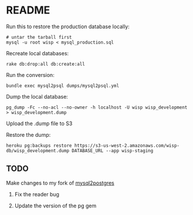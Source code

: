 # README

Run this to restore the production database locally:

```
# untar the tarball first
mysql -u root wisp < mysql_production.sql
```

Recreate local databases:

```
rake db:drop:all db:create:all
```

Run the conversion:

```
bundle exec mysql2psql dumps/mysql2psql.yml
```

Dump the local database:

```
pg_dump -Fc --no-acl --no-owner -h localhost -U wisp wisp_development > wisp_development.dump
```

Upload the .dump file to S3

Restore the dump:

```
heroku pg:backups restore https://s3-us-west-2.amazonaws.com/wisp-db/wisp_development.dump DATABASE_URL --app wisp-staging
```

## TODO

Make changes to my fork of [mysql2postgres](git@github.com:m5rk/mysql2postgres.git)

1. Fix the reader bug

1. Update the version of the pg gem
